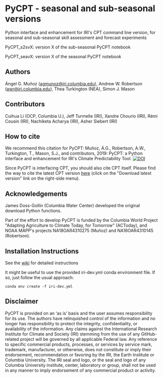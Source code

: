 # PyCPT - seasonal and sub-seasonal versions
Python interface and enhancement for IRI's CPT command line version, for seasonal and sub-seasonal skill assessment and forecast experiments

PyCPT_s2svX: version X of the sub-seasonal PyCPT notebook

PyCPT_seavX: version X of the seasonal PyCPT notebook

## Authors
Ángel G. Muñoz (agmunoz@iri.columbia.edu), Andrew W. Robertson (awr@iri.columbia.edu), Thea Turkington (NEA), Simon J. Mason

## Contributors
Cuihua Li (OCP, Columbia U.), Jeff Turmelle (IRI), Xandre Chourio (IRI), Rémi Cousin (IRI), Nachiketa Acharya (IRI), Asher Siebert (IRI)

## How to cite
We recommend this citation for PyCPT:
Muñoz, Á.G., Robertson, A.W., Turkington, T., Mason, S.J., and contributors, 2019: PyCPT: a Python interface and enhancement for IRI's Climate Predictability Tool. [![DOI](https://zenodo.org/badge/142679292.svg)](https://zenodo.org/badge/latestdoi/142679292)

Since PyCPT is interfacing CPT, you should also cite CPT itself. Please find the way to cite the latest CPT version [here](https://iri.columbia.edu/our-expertise/climate/tools/cpt/) (click on the "Download latest version" link on the right-side menu).

## Acknowledgements
James Doss-Gollin (Columbia Water Center) developed the original download Python functions.

Part of the effort to develop PyCPT is funded by the Columbia World Project "Adapting Agriculture to Climate Today, for Tomorrow" (ACToday), and NOAA MAPP's projects NA18OAR4310275 (Muñoz) and NA16OAR4310145 (Robertson).

## Installation Instructions
See the [wiki](https://github.com/agmunozs/PyCPT/wiki) for detailed instructions

It might be useful to use the provided iri-dev.yml conda environment file. If so, just follow the usual approach:

`conda env create -f iri-dev.yml`

## Disclaimer
PyCPT is provided on an ‘as is’ basis and the user assumes responsibility for its use. The authors have relinquished control of the information and no longer has responsibility to protect the integrity, confidentiality, or availability of the information. Any claims against the International Research Institute for Climate and Society (IRI) stemming from the use of any GitHub-related project will be governed by all applicable Federal law. Any reference to specific commercial products, processes, or services by service mark, trademark, manufacturer, or otherwise, does not constitute or imply their endorsement, recommendation or favoring by the IRI, the Earth Institute or Columbia University. The IRI seal and logo, or the seal and logo of any Columbia University institute, center, laboratory or group, shall not be used in any manner to imply endorsement of any commercial product or activity.
